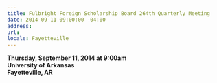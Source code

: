 ```yaml
---
title: Fulbright Foreign Scholarship Board 264th Quarterly Meeting
date: 2014-09-11 09:00:00 -04:00
address: 
url: 
locale: Fayetteville
---
```


**Thursday, September 11, 2014 at 9:00am**   
**University of Arkansas**  
**Fayetteville, AR**
